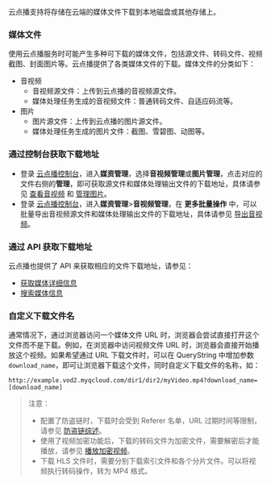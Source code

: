 云点播支持将存储在云端的媒体文件下载到本地磁盘或其他存储上。

### 媒体文件
使用云点播服务时可能产生多种可下载的媒体文件，包括源文件、转码文件、视频截图、封面图片等。云点播提供了各类媒体文件的下载。媒体文件的分类如下：

* 音视频
  * 音视频源文件：上传到云点播的音视频源文件。
  * 媒体处理任务生成的音视频文件：普通转码文件、自适应码流等。
* 图片
  * 图片源文件：上传到云点播的图片源文件。
  * 媒体处理任务生成的图片文件：截图、雪碧图、动图等。

### 通过控制台获取下载地址
* 登录 [云点播控制台](https://console.cloud.tencent.com/vod)，进入**媒资管理**，选择**音视频管理**或**图片管理**，点击对应的文件右侧的**管理**，即可获取源文件和媒体处理输出文件的下载地址，具体请参见 [查看音视频](https://cloud.tencent.com/document/product/266/36451) 和 [管理图片](https://cloud.tencent.com/document/product/266/45528)。
* 登录 [云点播控制台](https://console.cloud.tencent.com/vod)，进入**媒资管理**>**音视频管理**，在 **更多批量操作** 中，可以批量导出音视频源文件和媒体处理输出文件的下载地址，具体请参见 [导出音视频](https://cloud.tencent.com/document/product/266/48719)。

### 通过 API 获取下载地址
云点播也提供了 API 来获取相应的文件下载地址，请参见：
- [获取媒体详细信息](https://cloud.tencent.com/document/product/266/31763)
- [搜索媒体信息](https://cloud.tencent.com/document/product/266/31813)


### 自定义下载文件名
通常情况下，通过浏览器访问一个媒体文件 URL 时，浏览器会尝试直接打开这个文件而不是下载。例如，在浏览器中访问视频文件 URL 时，浏览器会直接开始播放这个视频。如果希望通过 URL 下载文件时，可以在 QueryString 中增加参数 `download_name`，即可让浏览器下载这个文件，同时自定义下载文件的名称，如：
```
http://example.vod2.myqcloud.com/dir1/dir2/myVideo.mp4?download_name=[download_name]
```

> 注意：
> - 配置了防盗链时，下载时会受到 Referer 名单，URL 过期时间等限制，请参见 [防盗链综述](https://cloud.tencent.com/document/product/266/11243)。
> - 使用了视频加密功能后，下载的转码文件为加密文件，需要解密后才能播放，请参见 [播放加密视频](https://cloud.tencent.com/document/product/266/46220)。
> - 下载 HLS 文件时，需要分别下载索引文件和各个分片文件。可以将视频执行转码操作，转为 MP4 格式。
